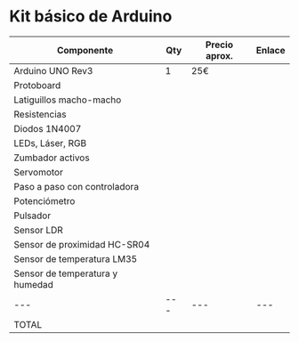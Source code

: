 # Kit básico de Arduino

| Componente                       | Qty | Precio aprox. | Enlace |
| ---                              | --- | ---           | ---    |
| Arduino UNO Rev3                 | 1   | 25€           |  |
| Protoboard                       |     |               |  |
| Latiguillos macho-macho          |     |               |  |
| Resistencias                     |     |               |  |
| Diodos 1N4007                    |     |               |  |
| LEDs, Láser, RGB                 |     |               |  |
| Zumbador activos                 |     |               |  |
| Servomotor                       |     |               |  |
| Paso a paso con controladora     |     |               |  |
| Potenciómetro                    |     |               |  |
| Pulsador                         |     |               |  |
| Sensor LDR                       |     |               |  |
| Sensor de proximidad HC-SR04     |     |               |  |
| Sensor de temperatura LM35       |     |               |  |
| Sensor de temperatura y humedad  |     |               |  |
| ---                              | --- | ---           | ---  |
| TOTAL                            |     |               |  |
